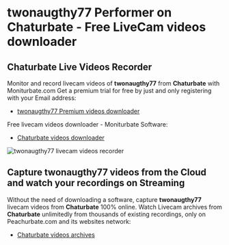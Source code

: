 # twonaugthy77 Performer on Chaturbate - Free LiveCam videos downloader

## Chaturbate Live Videos Recorder

Monitor and record livecam videos of **twonaugthy77** from **Chaturbate** with Moniturbate.com
Get a premium trial for free by just and only registering with your Email address:
* [twonaugthy77 Premium videos downloader](https://moniturbate.com/request-demo-licence-key.html)

Free livecam videos downloader - Moniturbate Software:
* [Chaturbate videos downloader](https://moniturbate.com/moniturbate-download-software.html)

![twonaugthy77 livecam videos recorder](https://peachurnet.com/templates/moniturbate-software.png)


## Capture twonaugthy77 videos from the Cloud and watch your recordings on Streaming

Without the need of downloading a software, capture **twonaugthy77** livecam videos from **Chaturbate** 100% online.
Watch Livecam archives from **Chaturbate** unlimitedly from thousands of existing recordings, only on Peachurbate.com and its websites network:
* [Chaturbate videos archives](https://peachurnet.com/)